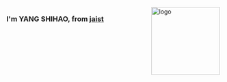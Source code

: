 <img src="https://i.postimg.cc/PxTz6dsv/IMG-2235.jpg" alt="logo" height="160" align="right" style="margin: 5px; margin-bottom: 20px;" />

### I'm YANG SHIHAO, from [jaist](https://www.jaist.ac.jp/index.html) 
